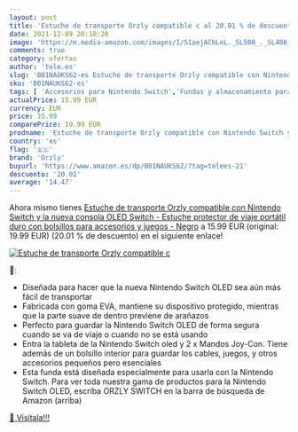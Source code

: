 ```yaml
---
layout: post
title: 'Estuche de transporte Orzly compatible c al 20.01 % de descuento'
date: 2021-12-09 20:10:28
image: 'https://m.media-amazon.com/images/I/51aejACbLeL._SL500_._SL400_.jpg'
comments: true
category: ofertas
author: 'tole.es'
slug: 'B01NAUKS62-es Estuche de transporte Orzly compatible con Nintendo Switch...'
sku: 'B01NAUKS62-es'
tags: [ 'Accesorios para Nintendo Switch','Fundas y almacenamiento para Nintendo Switch','Hardware y juegos para Nintendo Switch','Packs de fundas y almacenamiento para Nintendo Switch','Videojuegos','nintendo','orzly', ]
actualPrice: 15.99 EUR
currency: EUR
price: 15.99
comparePrice: 19.99 EUR
prodname: 'Estuche de transporte Orzly compatible con Nintendo Switch y la nueva consola OLED Switch - Estuche protector de viaje portátil duro con bolsillos para accesorios y juegos - Negro'
country: 'es'
flag: '🇪🇸'
brand: 'Orzly'
buyurl: 'https://www.amazon.es/dp/B01NAUKS62/?tag=tolees-21'
descuento: '20.01'
average: '14.47'
---
```


Ahora mismo tienes [Estuche de transporte Orzly compatible con Nintendo Switch y la nueva consola OLED Switch - Estuche protector de viaje portátil duro con bolsillos para accesorios y juegos - Negro](https://www.amazon.es/dp/B01NAUKS62/?tag=tolees-21) a 15.99 EUR (original: 19.99 EUR) (20.01 %  de descuento) en el siguiente enlace!

[![Estuche de transporte Orzly compatible c](https://m.media-amazon.com/images/I/51aejACbLeL._SL500_._SL400_.jpg)](https://www.amazon.es/dp/B01NAUKS62/?tag=tolees-21)

🔎:

- Diseñada para hacer que la nueva Nintendo Switch OLED sea aún más fácil de transportar
- Fabricada con goma EVA, mantiene su dispositivo protegido, mientras que la parte suave de dentro previene de arañazos
- Perfecto para guardar la Nintendo Switch OLED de forma segura cuando se va de viaje o cuando no se está usando
- Entra la tableta de la Nintendo Switch oled y 2 x Mandos Joy-Con. Tiene además de un bolsillo interior para guardar los cables, juegos, y otros accesorios pequeños pero esenciales
- Esta funda está diseñada especialmente para usarla con la Nintendo Switch. Para ver toda nuestra gama de productos para la Nintendo Switch OLED, escriba ORZLY SWITCH en la barra de búsqueda de Amazon (arriba)

[🛒 Visítala!!!](https://www.amazon.es/dp/B01NAUKS62/?tag=tolees-21)
